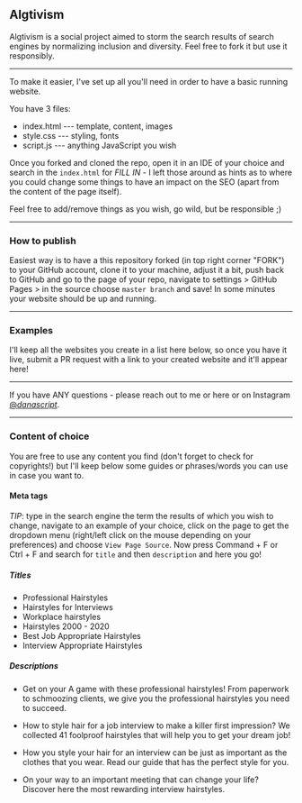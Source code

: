 ## Algtivism

Algtivism is a social project aimed to storm the search results of search engines by normalizing inclusion and diversity. Feel free to fork it but use it responsibly.

---

To make it easier, I've set up all you'll need in order to have a basic running website.

You have 3 files:
- index.html --- template, content, images
- style.css --- styling, fonts
- script.js --- anything JavaScript you wish

Once you forked and cloned the repo, open it in an IDE of your choice and search in the ```index.html``` for *FILL IN* - I left those around as hints as to where you could change some things to have an impact on the SEO (apart from the content of the page itself).

Feel free to add/remove things as you wish, go wild, but be responsible ;) 

---

### How to publish

Easiest way is to have a this repository forked (in top right corner "FORK") to your GitHub account, clone it to your machine, adjust it a bit, push back to GitHub and go to the page of your repo, navigate to settings > GitHub Pages > in the source choose ```master branch``` and save! In some minutes your website should be up and running. 

---

### Examples

I'll keep all the websites you create in a list here below, so once you have it live, submit a PR request with a link to your created website and it'll appear here!

---

If you have ANY questions - please reach out to me or here or on Instagram [@_danascript_](https://www.instagram.com/_danascript_/).


---

### Content of choice

You are free to use any content you find (don't forget to check for copyrights!) but I'll keep below some guides or phrases/words you can use in case you want to.

#### Meta tags 

_*TIP*_: type in the search engine the term the results of which you wish to change, navigate to an example of your choice, click on the page to get the dropdown menu (right/left click on the mouse depending on your preferences) and choose ```View Page Source```. Now press Command + F or Ctrl + F and search for ```title``` and then ```description``` and here you go!

##### Titles

- Professional Hairstyles
- Hairstyles for Interviews
- Workplace hairstyles
- Hairstyles 2000 - 2020
- Best Job Appropriate Hairstyles
- Interview Appropriate Hairstyles

##### Descriptions

- Get on your A game with these professional hairstyles! From paperwork to schmoozing clients, we give you the professional hairstyles you need to succeed.

- How to style hair for a job interview to make a killer first impression? We collected 41 foolproof hairstyles that will help you to get your dream job!

- How you style your hair for an interview can be just as important as the clothes that you wear. Read our guide that has the perfect style for you.

- On your way to an important meeting that can change your life? Discover here the most rewarding interview hairstyles.